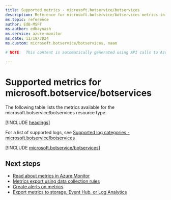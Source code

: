 ```yaml
---
title: Supported metrics - microsoft.botservice/botservices
description: Reference for microsoft.botservice/botservices metrics in Azure Monitor.
ms.topic: reference
author: EdB-MSFT
ms.author: edbaynash
ms.service: azure-monitor
ms.date: 11/19/2024
ms.custom: microsoft.botservice/botservices, naam

# NOTE:  This content is automatically generated using API calls to Azure. Any edits made on these files will be overwritten in the next run of the script. 

---
```


  
# Supported metrics for microsoft.botservice/botservices
  
The following table lists the metrics available for the microsoft.botservice/botservices resource type.  
  
  
[!INCLUDE [headings](~/reusable-content/ce-skilling/azure/includes/azure-monitor/reference/metrics/metrics-headings.md)]  
  
  
  
For a list of supported logs, see [Supported log categories - microsoft.botservice/botservices](../supported-logs/microsoft-botservice-botservices-logs.md)  
  
 

[!INCLUDE [microsoft.botservice/botservices](~/reusable-content/ce-skilling/azure/includes/azure-monitor/reference/metrics/microsoft-botservice-botservices-metrics-include.md)]  



## Next steps

- [Read about metrics in Azure Monitor](/azure/azure-monitor/data-platform)
- [Metrics export using data collection rules](/azure/azure-monitor/essentials/data-collection-metrics)
- [Create alerts on metrics](/azure/azure-monitor/alerts/alerts-overview)
- [Export metrics to storage, Event Hub, or Log Analytics](/azure/azure-monitor/essentials/platform-logs-overview)
